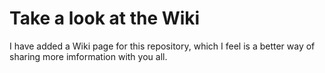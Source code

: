 # Take a look at the Wiki

I have added a Wiki page for this repository, which I feel is a better way of sharing more imformation with you all.





